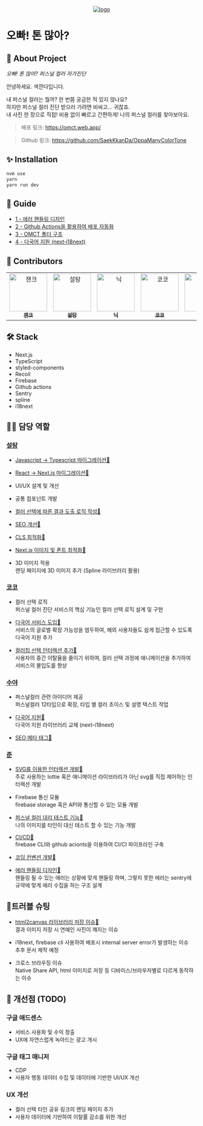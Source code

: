 <p align="center">
  <a href="https://omct.web.app/" rel="noopener" target="_blank"><img src="./readme/omct-thumbnail.png" alt="logo"></a>
</p>

# 오빠! 톤 많아?

## 🧐 About Project

_오빠! 톤 많아? 퍼스널 컬러 자가진단_

<p>
안녕하세요. 색깐다입니다.

내 퍼스널 컬러는 뭘까? 한 번쯤 궁금한 적 있지 않나요?<br>
하지만 퍼스널 컬러 진단 받으러 가려면 비싸고... 귀찮죠.<br>
내 사진 한 장으로 직접! 비용 없이 빠르고 간편하게! 나의 퍼스널 컬러를 찾아보아요.

</p>

> 배포 링크: https://omct.web.app/

> Github 링크: https://github.com/SaekKkanDa/OppaManyColorTone

## ✨ Installation

```bash
nvm use
yarn
yarn run dev
```

## 📙 Guide

- [1 - 에러 핸들링 디자인](https://github.com/SaekKkanDa/OppaManyColorTone/wiki/1.-%EC%97%90%EB%9F%AC-%ED%95%B8%EB%93%A4%EB%A7%81-%EB%94%94%EC%9E%90%EC%9D%B8)
- [2 - Github Actions을 활용하여 배포 자동화](https://github.com/SaekKkanDa/OppaManyColorTone/wiki/2.-Github-Actions%EC%9D%84-%ED%99%9C%EC%9A%A9%ED%95%98%EC%97%AC-%EB%B0%B0%ED%8F%AC-%EC%9E%90%EB%8F%99%ED%99%94)
- [3 - OMCT 폴더 구조](https://github.com/SaekKkanDa/OppaManyColorTone/wiki/3.-OMCT-%ED%8F%B4%EB%8D%94-%EA%B5%AC%EC%A1%B0)
- [4 - 다국어 지원 (next‐i18next)](<https://github.com/SaekKkanDa/OppaManyColorTone/wiki/4.-%EB%8B%A4%EA%B5%AD%EC%96%B4-%EC%A7%80%EC%9B%90-(next%E2%80%90i18next)>)

## 🙏 Contributors

<!-- ALL-CONTRIBUTORS-LIST:START - Do not remove or modify this section -->
<table>
  <tbody>
    <tr>
      <td align="center" valign="top">
        <a href="https://github.com/Jaenk-99">
          <img src="https://avatars.githubusercontent.com/u/87492963?v=4" width="100px" alt="잰크" />
          <br />
          <sub>
            <b>잰크</b>
          </sub>
        </a>
        <br />
      </td>
      <td align="center" valign="top">
        <a href="https://github.com/seoltang">
          <img src="https://avatars.githubusercontent.com/u/91963656?v=4" width="100px" alt="설탕" />
          <br />
          <sub>
            <b>설탕</b>
          </sub>
        </a>
        <br />
      </td>
      <td align="center" valign="top">
        <a href="https://github.com/jjsk109">
          <img src="https://avatars.githubusercontent.com/u/39641848?v=4" width="100px" alt="닉" />
          <br />
          <sub>
            <b>닉</b>
          </sub>
        </a>
        <br />
      </td>
      <td align="center" valign="top">
        <a href="https://github.com/zwonkim">
          <img src="https://avatars.githubusercontent.com/u/103507999?v=4" width="100px" alt="코코" />
          <br />
          <sub>
            <b>코코</b>
          </sub>
        </a>
        <br />
      </td>
      <td align="center" valign="top">
        <a href="https://github.com/hyeongjun3">
          <img src="https://avatars.githubusercontent.com/u/37447578?v=4" width="100px" alt="준" />
          <br />
          <sub>
            <b>준</b>
          </sub>
        </a>
        <br />
      </td>
      <td align="center" valign="top">
        <a href="https://github.com/soojjung">
          <img src="https://avatars.githubusercontent.com/u/89066676?v=4" width="100px" alt="수야" />
          <br />
          <sub>
            <b>수야</b>
          </sub>
        </a>
        <br />
      </td>
    </tr>
  </tbody>
</table>

<!-- ALL-CONTRIBUTORS-LIST:END -->

## 🛠 Stack

- Next.js
- TypeScript
- styled-components
- Recoil
- Firebase
- Github actions
- Sentry
- spline
- i18next

## 🧑‍💼 담당 역할

### [설탕](https://github.com/seoltang)

- [Javascript -> Typescript 마이그레이션🔗](https://github.com/SaekKkanDa/OppaManyColorTone/pull/112)

- [React -> Next.js 마이그레이션🔗](https://github.com/SaekKkanDa/OppaManyColorTone/pull/165)

- UI/UX 설계 및 개선

- 공통 컴포넌트 개발

- [컬러 선택에 따른 결과 도출 로직 작성🔗](https://github.com/SaekKkanDa/OppaManyColorTone/pull/125)

- [SEO 개선🔗](https://github.com/SaekKkanDa/OppaManyColorTone/pull/247)

- [CLS 최적화🔗](https://github.com/SaekKkanDa/OppaManyColorTone/pull/231)

- [Next.js 이미지 및 폰트 최적화🔗](https://github.com/SaekKkanDa/OppaManyColorTone/pull/231)

- 3D 이미지 적용  
  랜딩 페이지에 3D 이미지 추가 (Spline 라이브러리 활용)

### [코코](https://github.com/zwonkim)

- 컬러 선택 로직  
  퍼스널 컬러 진단 서비스의 핵심 기능인 컬러 선택 로직 설계 및 구현
- [다국어 서비스 도입🔗](https://github.com/SaekKkanDa/OppaManyColorTone/pull/226)  
  서비스의 글로벌 확장 가능성을 염두하여, 해외 사용자들도 쉽게 접근할 수 있도록 다국어 지원 추가

- [컬러칩 선택 인터렉션 추가🔗](https://github.com/SaekKkanDa/OppaManyColorTone/issues/264)  
  사용자의 중간 이탈율을 줄이기 위하여, 컬러 선택 과정에 애니메이션을 추가하여 서비스의 몰입도를 향상

### [수야](https://github.com/soojjung)

- 퍼스널컬러 관련 아이디어 제공  
  퍼스널컬러 12타입으로 확장, 타입 별 컬러 초이스 및 설명 텍스트 작업

- [다국어 지원🔗](<https://github.com/SaekKkanDa/OppaManyColorTone/wiki/4.-%EB%8B%A4%EA%B5%AD%EC%96%B4-%EC%A7%80%EC%9B%90-(next%E2%80%90i18next)>)  
  다국어 지원 라이브러리 교체 (next-i18next)

- [SEO 메타 태그🔗](https://github.com/SaekKkanDa/OppaManyColorTone/pull/247)

### [준](https://github.com/hyeongjun3)

- [SVG를 이용한 인터렉션 개발🔗](https://github.com/SaekKkanDa/OppaManyColorTone/issues/167)  
  주로 사용하는 lottie 혹은 애니메이션 라이브러리가 아닌 svg를 직접 제어하는 인터렉션 개발

- Firebase 통신 모듈  
  firebase storage 혹은 API와 통신할 수 있는 모듈 개발

- [퍼스널 컬러 대리 테스트 기능🔗](https://github.com/SaekKkanDa/OppaManyColorTone/issues/217)  
  나의 이미지를 타인이 대신 테스트 할 수 있는 기능 개발

- [CI/CD🔗](https://github.com/SaekKkanDa/OppaManyColorTone/wiki/2.-Github-Actions%EC%9D%84-%ED%99%9C%EC%9A%A9%ED%95%98%EC%97%AC-%EB%B0%B0%ED%8F%AC-%EC%9E%90%EB%8F%99%ED%99%94)  
  firebase CLI와 github acionts을 이용하여 CI/CI 파이프라인 구축

- [코딩 컨벤션 개발🔗](https://github.com/SaekKkanDa/OppaManyColorTone/wiki/3.-OMCT-%ED%8F%B4%EB%8D%94-%EA%B5%AC%EC%A1%B0)

- [에러 핸들링 디자인🔗](https://github.com/SaekKkanDa/OppaManyColorTone/wiki/1.-%EC%97%90%EB%9F%AC-%ED%95%B8%EB%93%A4%EB%A7%81-%EB%94%94%EC%9E%90%EC%9D%B8)  
  핸들링 될 수 있는 에러는 상황에 맞게 핸들링 하며, 그렇지 못한 에러는 sentry에 규약에 맞게 에러 수집을 하는 구조 설계

## 🐞트러블 슈팅

- [html2canvas 라이브러리 저장 이슈🔗](https://github.com/SaekKkanDa/OppaManyColorTone/issues/221)  
  결과 이미지 저장 시 연예인 사진이 꺠지는 이슈

- i18next, firebase cli 사용하여 배포시 internal server error가 발생하는 이슈  
  추후 문서 제작 예정

- 크로스 브라우징 이슈  
  Native Share API, html 이미지로 저장 등 디바이스/브라우저별로 다르게 동작하는 이슈

## 📌 개선점 (TODO)

### 구글 애드센스

- 서비스 사용화 및 수익 창출
- UX에 자연스럽게 녹아드는 광고 개시

### 구글 태그 매니저

- CDP
- 사용자 행동 데이터 수집 및 데이터에 기반한 UI/UX 개선

### UX 개선

- 컬러 선택 타인 공유 링크의 랜딩 페이지 추가
- 사용자 데이터에 기반하여 이탈률 감소를 위한 개선
